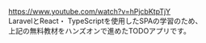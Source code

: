https://www.youtube.com/watch?v=hPjcbKtpTjY  
LaravelとReact・	TypeScriptを使用したSPAの学習のため、  
上記の無料教材をハンズオンで進めたTODOアプリです。
